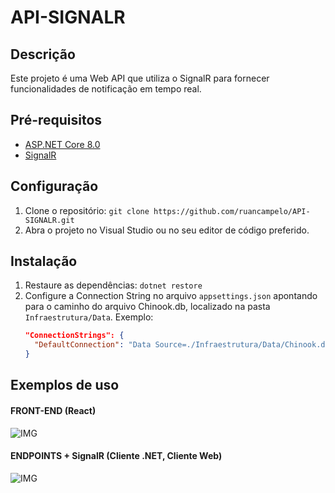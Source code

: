 # API-SIGNALR

## Descrição
Este projeto é uma Web API que utiliza o SignalR para fornecer funcionalidades de notificação em tempo real.

## Pré-requisitos
- [ASP.NET Core 8.0](https://dotnet.microsoft.com/download)
- [SignalR](https://docs.microsoft.com/en-us/aspnet/core/signalr/get-started)

## Configuração
1. Clone o repositório: `git clone https://github.com/ruancampelo/API-SIGNALR.git`
2. Abra o projeto no Visual Studio ou no seu editor de código preferido.

## Instalação
1. Restaure as dependências: `dotnet restore`
2. Configure a Connection String no arquivo `appsettings.json` apontando para o caminho do arquivo Chinook.db, localizado na pasta `Infraestrutura/Data`.
   Exemplo:
   ```json
   "ConnectionStrings": {
     "DefaultConnection": "Data Source=./Infraestrutura/Data/Chinook.db"
   }

## Exemplos de uso
#### FRONT-END (React)
![IMG](https://i.imgur.com/chRfOK1.gif)
#### ENDPOINTS + SignalR (Cliente .NET, Cliente Web)
![IMG](https://i.imgur.com/ImJeA6k.png)



